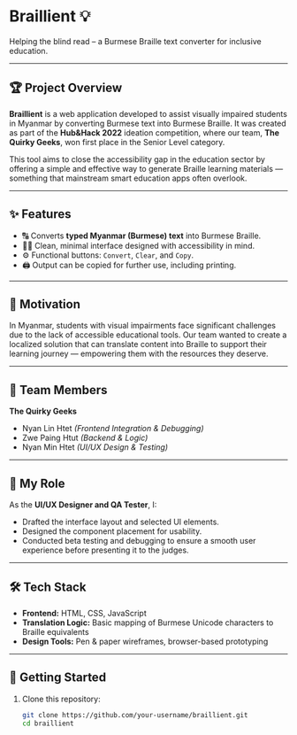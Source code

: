 # Braillient 💡
Helping the blind read – a Burmese Braille text converter for inclusive education.

---

## 🏆 Project Overview
**Braillient** is a web application developed to assist visually impaired students in Myanmar by converting Burmese text into Burmese Braille. It was created as part of the **Hub&Hack 2022** ideation competition, where our team, **The Quirky Geeks**, won first place in the Senior Level category.

This tool aims to close the accessibility gap in the education sector by offering a simple and effective way to generate Braille learning materials — something that mainstream smart education apps often overlook.

---

## ✨ Features
- 🔠 Converts **typed Myanmar (Burmese) text** into Burmese Braille.
- 🧑‍💻 Clean, minimal interface designed with accessibility in mind.
- ⚙️ Functional buttons: `Convert`, `Clear`, and `Copy`.
- 🖨️ Output can be copied for further use, including printing.

---

## 📌 Motivation
In Myanmar, students with visual impairments face significant challenges due to the lack of accessible educational tools. Our team wanted to create a localized solution that can translate content into Braille to support their learning journey — empowering them with the resources they deserve.

---

## 👥 Team Members
**The Quirky Geeks**  
- Nyan Lin Htet *(Frontend Integration & Debugging)*  
- Zwe Paing Htut *(Backend & Logic)*  
- Nyan Min Htet *(UI/UX Design & Testing)*

---

## 🎨 My Role
As the **UI/UX Designer and QA Tester**, I:
- Drafted the interface layout and selected UI elements.
- Designed the component placement for usability.
- Conducted beta testing and debugging to ensure a smooth user experience before presenting it to the judges.

---

## 🛠️ Tech Stack
- **Frontend:** HTML, CSS, JavaScript
- **Translation Logic:** Basic mapping of Burmese Unicode characters to Braille equivalents
- **Design Tools:** Pen & paper wireframes, browser-based prototyping

---

## 🚀 Getting Started
1. Clone this repository:

   ```bash
   git clone https://github.com/your-username/braillient.git
   cd braillient
